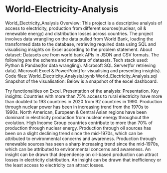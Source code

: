 # World-Electricity-Analysis

World_Electricity_Analysis
Overview:
This project is a descriptive analysis of access to electricity, production from different sources(nuclear, oil & renewable energy) and distribution losses across countries.
The project involves data wrangling on the data pulled from World Bank, loading the transformed data to the database, retrieving required data using SQL and visualising insights on Excel according to the problem statement.
About dataset:
Datasets are from world bank APIs in JSON and CSV formats. The following are the schema and metadata of datasets. 
Tech stack used:
Python & Pandas(for data wrangling).
Microsoft SQL Server(for retrieving data).
Microsoft Excel & PowerPoint(for visualising and presenting insights).
Code files:
World_Electricity_Analysis.ipynb
World_Electricity_Analysis.sql
Snapshot of the visualisation:
Below is a snapshot of the excel dashboard.


Try functionalities on Excel.
Presentation of the analysis:
Presentation.
Key insights:
Countries with more than 75% access to rural electricity have more than doubled to 193 countries in 2020 from 92 countries in 1990.
Production through nuclear power has been in increasing trend from the 1970s to 1990s.
North American, European & Central Asian regions have been dominant in electricity production from nuclear energy throughout the evolution.
High Income Group countries contribute to more than 70% of production through nuclear energy.
Production through oil sources has been on a slight declining trend since the mid-1970s, which can be attributed to environmental concerns and awareness.
Production through renewable sources has seen a sharp increasing trend since the mid-1970s, which can be attributed to environmental concerns and awareness.
An insight can be drawn that dependency on oil-based production can attract losses in electricity distribution.
An insight can be drawn that inefficiency or the least access to electricity can attract losses.

